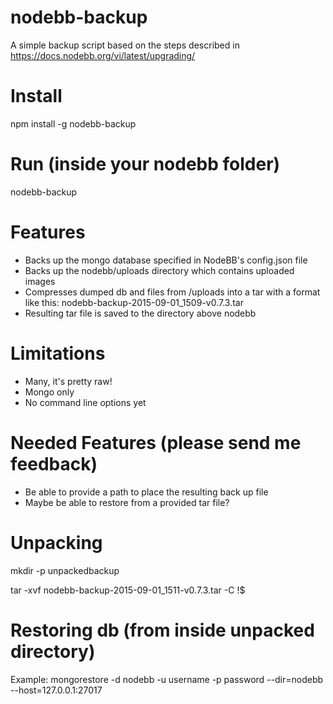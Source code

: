 # nodebb-backup
A simple backup script based on the steps described in https://docs.nodebb.org/vi/latest/upgrading/

# Install

npm install -g nodebb-backup

# Run (inside your nodebb folder)

nodebb-backup

# Features

- Backs up the mongo database specified in NodeBB's config.json file
- Backs up the nodebb/uploads directory which contains uploaded images
- Compresses dumped db and files from /uploads into a tar with a format like this: nodebb-backup-2015-09-01_1509-v0.7.3.tar
- Resulting tar file is saved to the directory above nodebb 

# Limitations

- Many, it's pretty raw!
- Mongo only
- No command line options yet

# Needed Features (please send me feedback)

- Be able to provide a path to place the resulting back up file
- Maybe be able to restore from a provided tar file?

# Unpacking 

mkdir -p unpackedbackup

tar -xvf nodebb-backup-2015-09-01_1511-v0.7.3.tar -C !$

# Restoring db (from inside unpacked directory)

Example:
mongorestore -d nodebb -u username -p password --dir=nodebb --host=127.0.0.1:27017
